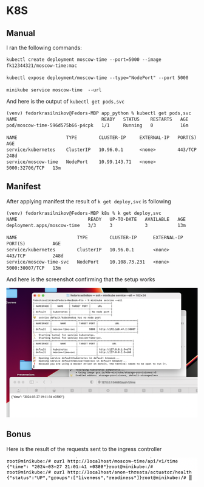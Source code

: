 # K8S 
## Manual 
I ran the following commands: 
```
kubectl create deployment moscow-time --port=5000 --image fk12344321/moscow-time:mac

kubectl expose deployment/moscow-time --type="NodePort" --port 5000 

minikube service moscow-time  --url 
```

And here is the output of `kubectl get pods,svc`

```
(venv) fedorkrasilnikov@Fedors-MBP app_python % kubectl get pods,svc                
NAME                               READY   STATUS    RESTARTS   AGE
pod/moscow-time-596d575b66-p4cpk   1/1     Running   0          16m

NAME                  TYPE        CLUSTER-IP     EXTERNAL-IP   PORT(S)          AGE
service/kubernetes    ClusterIP   10.96.0.1      <none>        443/TCP          248d
service/moscow-time   NodePort    10.99.143.71   <none>        5000:32706/TCP   13m
```

## Manifest 

After applying manifest the result of `k get deploy,svc` is following 

```
(venv) fedorkrasilnikov@Fedors-MBP k8s % k get deploy,svc
NAME                          READY   UP-TO-DATE   AVAILABLE   AGE
deployment.apps/moscow-time   3/3     3            3           13m

NAME                      TYPE        CLUSTER-IP      EXTERNAL-IP   PORT(S)          AGE
service/kubernetes        ClusterIP   10.96.0.1       <none>        443/TCP          248d
service/moscow-time-svc   NodePort    10.108.73.231   <none>        5000:30007/TCP   13m
```

And here is the screenshot confirming that the setup works 

![screenshot](pics/minikube-service.png)

## Bonus 

Here is the result of the requests sent to the ingress controller 

![screenshot](pics/ingress.png)